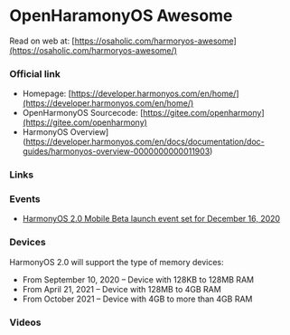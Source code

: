 # OpenHaramonyOS Awesome
Read on web at: [https://osaholic.com/harmoryos-awesome](https://osaholic.com/harmoryos-awesome/)

### Official link
- Homepage: [https://developer.harmonyos.com/en/home/](https://developer.harmonyos.com/en/home/)
- OpenHarmonyOS Sourcecode: [https://gitee.com/openharmony](https://gitee.com/openharmony)
- HarmonyOS Overview](https://developer.harmonyos.com/en/docs/documentation/doc-guides/harmonyos-overview-0000000000011903)
### Links

### Events
- [HarmonyOS 2.0 Mobile Beta launch event set for December 16, 2020](https://osaholic.com/harmonyos-20-mobile-beta-launch-event-set-for-december-16-check-full-event-schedule/)

### Devices
HarmonyOS 2.0 will support the type of memory devices:
- From September 10, 2020 – Device with 128KB to 128MB RAM
- From April 21, 2021 – Device with 128MB to 4GB RAM
- From October 2021 – Device with 4GB to more than 4GB RAM
### Videos
